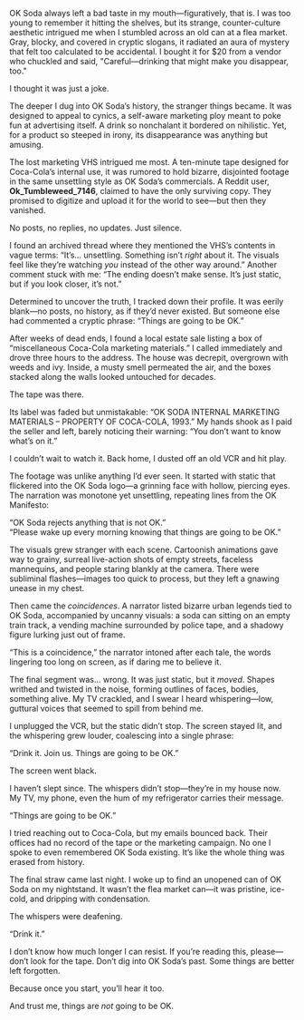 OK Soda always left a bad taste in my mouth—figuratively, that is. I was too young to remember it hitting the shelves, but its strange, counter-culture aesthetic intrigued me when I stumbled across an old can at a flea market. Gray, blocky, and covered in cryptic slogans, it radiated an aura of mystery that felt too calculated to be accidental. I bought it for $20 from a vendor who chuckled and said, "Careful—drinking that might make you disappear, too."

I thought it was just a joke.

The deeper I dug into OK Soda’s history, the stranger things became. It was designed to appeal to cynics, a self-aware marketing ploy meant to poke fun at advertising itself. A drink so nonchalant it bordered on nihilistic. Yet, for a product so steeped in irony, its disappearance was anything but amusing.

The lost marketing VHS intrigued me most. A ten-minute tape designed for Coca-Cola’s internal use, it was rumored to hold bizarre, disjointed footage in the same unsettling style as OK Soda’s commercials. A Reddit user, **Ok\_Tumbleweed\_7146**, claimed to have the only surviving copy. They promised to digitize and upload it for the world to see—but then they vanished.

No posts, no replies, no updates. Just silence.

I found an archived thread where they mentioned the VHS’s contents in vague terms: “It’s... unsettling. Something isn’t *right* about it. The visuals feel like they’re watching *you* instead of the other way around.” Another comment stuck with me: “The ending doesn’t make sense. It’s just static, but if you look closer, it’s not.”

Determined to uncover the truth, I tracked down their profile. It was eerily blank—no posts, no history, as if they’d never existed. But someone else had commented a cryptic phrase: “Things are going to be OK.”



After weeks of dead ends, I found a local estate sale listing a box of “miscellaneous Coca-Cola marketing materials.” I called immediately and drove three hours to the address. The house was decrepit, overgrown with weeds and ivy. Inside, a musty smell permeated the air, and the boxes stacked along the walls looked untouched for decades.

The tape was there.

Its label was faded but unmistakable: “OK SODA INTERNAL MARKETING MATERIALS – PROPERTY OF COCA-COLA, 1993.” My hands shook as I paid the seller and left, barely noticing their warning: “You don’t want to know what’s on it.”



I couldn’t wait to watch it. Back home, I dusted off an old VCR and hit play.

The footage was unlike anything I’d ever seen. It started with static that flickered into the OK Soda logo—a grinning face with hollow, piercing eyes. The narration was monotone yet unsettling, repeating lines from the OK Manifesto:

“OK Soda rejects anything that is not OK.”  
“Please wake up every morning knowing that things are going to be OK.”

The visuals grew stranger with each scene. Cartoonish animations gave way to grainy, surreal live-action shots of empty streets, faceless mannequins, and people staring blankly at the camera. There were subliminal flashes—images too quick to process, but they left a gnawing unease in my chest.

Then came the *coincidences*. A narrator listed bizarre urban legends tied to OK Soda, accompanied by uncanny visuals: a soda can sitting on an empty train track, a vending machine surrounded by police tape, and a shadowy figure lurking just out of frame.

“This is a coincidence,” the narrator intoned after each tale, the words lingering too long on screen, as if daring me to believe it.

The final segment was... wrong. It was just static, but it *moved*. Shapes writhed and twisted in the noise, forming outlines of faces, bodies, something alive. My TV crackled, and I swear I heard whispering—low, guttural voices that seemed to spill from behind me.

I unplugged the VCR, but the static didn’t stop. The screen stayed lit, and the whispering grew louder, coalescing into a single phrase:

“Drink it. Join us. Things are going to be OK.”

The screen went black.



I haven’t slept since. The whispers didn’t stop—they’re in my house now. My TV, my phone, even the hum of my refrigerator carries their message.

“Things are going to be OK.”

I tried reaching out to Coca-Cola, but my emails bounced back. Their offices had no record of the tape or the marketing campaign. No one I spoke to even remembered OK Soda existing. It’s like the whole thing was erased from history.

The final straw came last night. I woke up to find an unopened can of OK Soda on my nightstand. It wasn’t the flea market can—it was pristine, ice-cold, and dripping with condensation.

The whispers were deafening.

“Drink it.”

I don’t know how much longer I can resist. If you’re reading this, please—don’t look for the tape. Don’t dig into OK Soda’s past. Some things are better left forgotten.

Because once you start, you’ll hear it too.

And trust me, things are *not* going to be OK.

